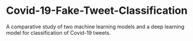 # Covid-19-Fake-Tweet-Classification
A comparative study of two machine learning models and a deep learning model for classification of Covid-19 tweets.
